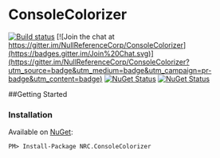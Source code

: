 # ConsoleColorizer
[![Build status](https://ci.appveyor.com/api/projects/status/3ogfbinfxdo8ylkv?svg=true)](https://ci.appveyor.com/project/ElanHasson/consolecolorizer) [![Join the chat at https://gitter.im/NullReferenceCorp/ConsoleColorizer](https://badges.gitter.im/Join%20Chat.svg)](https://gitter.im/NullReferenceCorp/ConsoleColorizer?utm_source=badge&utm_medium=badge&utm_campaign=pr-badge&utm_content=badge) [![NuGet Status](http://img.shields.io/nuget/v/NRC.ConsoleColorizer.svg?style=flat)](https://www.nuget.org/packages/NRC.ConsoleColorizer/) [![NuGet Status](http://img.shields.io/nuget/dt/NRC.ConsoleColorizer.svg?style=flat)](https://www.nuget.org/packages/NRC.ConsoleColorizer/) 



##Getting Started
### Installation

Available on [NuGet](https://www.nuget.org/packages/NRC.ConsoleColorizer/):

```
PM> Install-Package NRC.ConsoleColorizer
```

